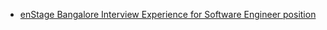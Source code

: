  - [enStage Bangalore Interview Experience for Software Engineer position](https://www.geeksforgeeks.org/enstage-bangalore-interview-experience-for-software-engineer-position/)